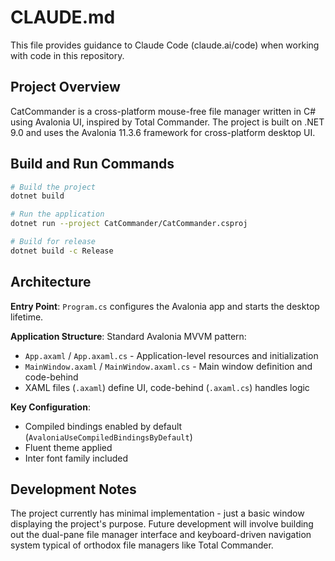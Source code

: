 # CLAUDE.md

This file provides guidance to Claude Code (claude.ai/code) when working with code in this repository.

## Project Overview

CatCommander is a cross-platform mouse-free file manager written in C# using Avalonia UI, inspired by Total Commander. The project is built on .NET 9.0 and uses the Avalonia 11.3.6 framework for cross-platform desktop UI.

## Build and Run Commands

```bash
# Build the project
dotnet build

# Run the application
dotnet run --project CatCommander/CatCommander.csproj

# Build for release
dotnet build -c Release
```

## Architecture

**Entry Point**: `Program.cs` configures the Avalonia app and starts the desktop lifetime.

**Application Structure**: Standard Avalonia MVVM pattern:
- `App.axaml` / `App.axaml.cs` - Application-level resources and initialization
- `MainWindow.axaml` / `MainWindow.axaml.cs` - Main window definition and code-behind
- XAML files (`.axaml`) define UI, code-behind (`.axaml.cs`) handles logic

**Key Configuration**:
- Compiled bindings enabled by default (`AvaloniaUseCompiledBindingsByDefault`)
- Fluent theme applied
- Inter font family included

## Development Notes

The project currently has minimal implementation - just a basic window displaying the project's purpose. Future development will involve building out the dual-pane file manager interface and keyboard-driven navigation system typical of orthodox file managers like Total Commander.
